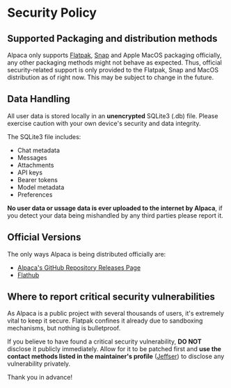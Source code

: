 # Security Policy

## Supported Packaging and distribution methods

Alpaca only supports [Flatpak](https://flatpak.org/), [Snap](https://snapcraft.io/) and Apple MacOS packaging officially, any other packaging methods might not behave as expected.
Thus, official security-related support is only provided to the Flatpak, Snap and MacOS distribution as of right now.
This may be subject to change in the future.

## Data Handling

All user data is stored locally in an **unencrypted** SQLite3 (.db) file. Please exercise caution with your own device's security and data integrity.

The SQLite3 file includes:
- Chat metadata
- Messages
- Attachments
- API keys
- Bearer tokens
- Model metadata
- Preferences

**No user data or ussage data is ever uploaded to the internet by Alpaca**, if you detect your data being mishandled by any third parties please report it.

## Official Versions

The only ways Alpaca is being distributed officially are:

- [Alpaca's GitHub Repository Releases Page](https://github.com/Jeffser/Alpaca/releases)
- [Flathub](https://flathub.org/apps/com.jeffser.Alpaca)

## Where to report critical security vulnerabilities

As Alpaca is a public project with several thousands of users, it's extremely vital to keep it secure.
Flatpak confines it already due to sandboxing mechanisms, but nothing is bulletproof.

If you believe to have found a critical security vulnerability, **DO NOT** disclose it publicly immediately.
Allow for it to be patched first and **use the contact methods listed in the maintainer's profile** ([Jeffser](https://github.com/Jeffser))
to disclose any vulnerability privately.

Thank you in advance!
